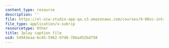 ```yaml
---
content_type: resource
description: ''
file: https://ol-ocw-studio-app-qa.s3.amazonaws.com/courses/9-00sc-introduction-to-psychology-fall-2011/54943eaa6c45596297d678ba452b4758_Qw4SkvZ03cc.vtt
file_type: application/x-subrip
resourcetype: Other
title: 3play caption file
uid: 54943eaa-6c45-5962-97d6-78ba452b4758
---
```

